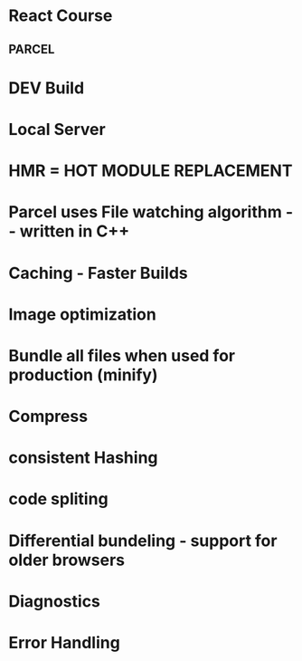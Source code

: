 # React Course

## PARCEL
# DEV Build
# Local Server
# HMR = HOT MODULE REPLACEMENT 
# Parcel uses File watching algorithm -- written in C++
# Caching - Faster Builds
# Image optimization
# Bundle all files when used for production (minify)
# Compress
# consistent Hashing
# code spliting
# Differential bundeling - support for older browsers
# Diagnostics 
# Error Handling

